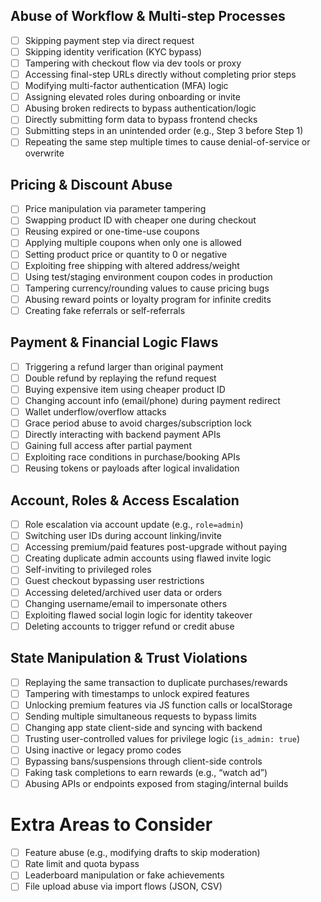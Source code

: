 
## Abuse of Workflow & Multi-step Processes
- [ ] Skipping payment step via direct request
- [ ] Skipping identity verification (KYC bypass)
- [ ] Tampering with checkout flow via dev tools or proxy
- [ ] Accessing final-step URLs directly without completing prior steps
- [ ] Modifying multi-factor authentication (MFA) logic
- [ ] Assigning elevated roles during onboarding or invite
- [ ] Abusing broken redirects to bypass authentication/logic
- [ ] Directly submitting form data to bypass frontend checks
- [ ] Submitting steps in an unintended order (e.g., Step 3 before Step 1)
- [ ] Repeating the same step multiple times to cause denial-of-service or overwrite

## Pricing & Discount Abuse
- [ ] Price manipulation via parameter tampering
- [ ] Swapping product ID with cheaper one during checkout
- [ ] Reusing expired or one-time-use coupons
- [ ] Applying multiple coupons when only one is allowed
- [ ] Setting product price or quantity to 0 or negative
- [ ] Exploiting free shipping with altered address/weight
- [ ] Using test/staging environment coupon codes in production
- [ ] Tampering currency/rounding values to cause pricing bugs
- [ ] Abusing reward points or loyalty program for infinite credits
- [ ] Creating fake referrals or self-referrals

##  Payment & Financial Logic Flaws
- [ ] Triggering a refund larger than original payment
- [ ] Double refund by replaying the refund request
- [ ] Buying expensive item using cheaper product ID
- [ ] Changing account info (email/phone) during payment redirect
- [ ] Wallet underflow/overflow attacks
- [ ] Grace period abuse to avoid charges/subscription lock
- [ ] Directly interacting with backend payment APIs
- [ ] Gaining full access after partial payment
- [ ] Exploiting race conditions in purchase/booking APIs
- [ ] Reusing tokens or payloads after logical invalidation

##  Account, Roles & Access Escalation
- [ ] Role escalation via account update (e.g., `role=admin`)
- [ ] Switching user IDs during account linking/invite
- [ ] Accessing premium/paid features post-upgrade without paying
- [ ] Creating duplicate admin accounts using flawed invite logic
- [ ] Self-inviting to privileged roles
- [ ] Guest checkout bypassing user restrictions
- [ ] Accessing deleted/archived user data or orders
- [ ] Changing username/email to impersonate others
- [ ] Exploiting flawed social login logic for identity takeover
- [ ] Deleting accounts to trigger refund or credit abuse

##  State Manipulation & Trust Violations
- [ ] Replaying the same transaction to duplicate purchases/rewards
- [ ] Tampering with timestamps to unlock expired features
- [ ] Unlocking premium features via JS function calls or localStorage
- [ ] Sending multiple simultaneous requests to bypass limits
- [ ] Changing app state client-side and syncing with backend
- [ ] Trusting user-controlled values for privilege logic (`is_admin: true`)
- [ ] Using inactive or legacy promo codes
- [ ] Bypassing bans/suspensions through client-side controls
- [ ] Faking task completions to earn rewards (e.g., “watch ad”)
- [ ] Abusing APIs or endpoints exposed from staging/internal builds

# Extra Areas to Consider
- [ ] Feature abuse (e.g., modifying drafts to skip moderation)
- [ ] Rate limit and quota bypass
- [ ] Leaderboard manipulation or fake achievements
- [ ] File upload abuse via import flows (JSON, CSV)